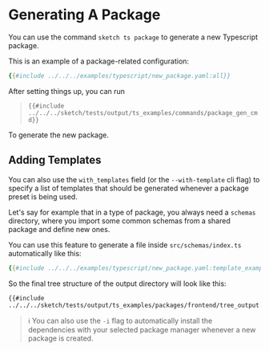 # Generating A Package

You can use the command `sketch ts package` to generate a new Typescript package.

This is an example of a package-related configuration:

```yaml
{{#include ../../../examples/typescript/new_package.yaml:all}}
```

After setting things up, you can run

>`{{#include ../../../sketch/tests/output/ts_examples/commands/package_gen_cmd}}`

To generate the new package.

## Adding Templates

You can also use the `with_templates` field (or the `--with-template` cli flag) to specify a list of templates that should be generated whenever a package preset is being used.

Let's say for example that in a type of package, you always need a `schemas` directory, where you import some common schemas from a shared package and define new ones. 

You can use this feature to generate a file inside `src/schemas/index.ts` automatically like this:

```yaml
{{#include ../../../examples/typescript/new_package.yaml:template_example}}
```

So the final tree structure of the output directory will look like this:

```
{{#include ../../../sketch/tests/output/ts_examples/packages/frontend/tree_output.txt}}
```

> ℹ️ You can also use the `-i` flag to automatically install the dependencies with your selected package manager whenever a new package is created.

